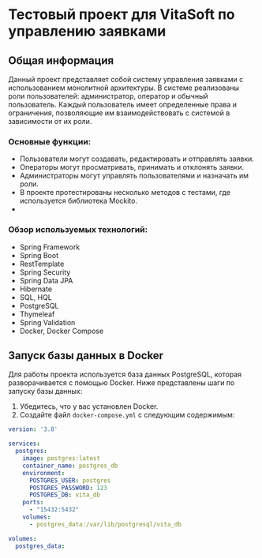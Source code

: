 # Тестовый проект для VitaSoft по управлению заявками

## Общая информация

Данный проект представляет собой систему управления заявками с использованием монолитной архитектуры. 
В системе реализованы роли пользователей: администратор, оператор и обычный пользователь. 
Каждый пользователь имеет определенные права и ограничения, позволяющие им взаимодействовать с системой в зависимости от их роли.

### Основные функции:

- Пользователи могут создавать, редактировать и отправлять заявки.
- Операторы могут просматривать, принимать и отклонять заявки.
- Администраторы могут управлять пользователями и назначать им роли.
- В проекте протестированы несколько методов с тестами, где используется библиотека Mockito.
- 
### Обзор используемых технологий:

- Spring Framework
- Spring Boot
- RestTemplate
- Spring Security
- Spring Data JPA
- Hibernate
- SQL, HQL
- PostgreSQL
- Thymeleaf
- Spring Validation
- Docker, Docker Compose

## Запуск базы данных в Docker

Для работы проекта используется база данных PostgreSQL, которая разворачивается с помощью Docker. Ниже представлены шаги по запуску базы данных:

1. Убедитесь, что у вас установлен Docker.
2. Создайте файл `docker-compose.yml` с следующим содержимым:

```yaml
version: '3.8'

services:
  postgres:
    image: postgres:latest
    container_name: postgres_db
    environment:
      POSTGRES_USER: postgres
      POSTGRES_PASSWORD: 123
      POSTGRES_DB: vita_db
    ports:
      - "15432:5432"
    volumes:
      - postgres_data:/var/lib/postgresql/vita_db

volumes:
  postgres_data:



